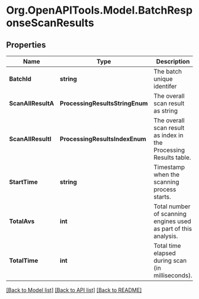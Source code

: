 
# Org.OpenAPITools.Model.BatchResponseScanResults

## Properties

Name | Type | Description | Notes
------------ | ------------- | ------------- | -------------
**BatchId** | **string** | The batch unique identifer | [optional] 
**ScanAllResultA** | **ProcessingResultsStringEnum** | The overall scan result as string | [optional] 
**ScanAllResultI** | **ProcessingResultsIndexEnum** | The overall scan result as index in the Processing Results table. | [optional] 
**StartTime** | **string** | Timestamp when the scanning process starts. | [optional] 
**TotalAvs** | **int** | Total number of scanning engines used as part of this analysis. | [optional] 
**TotalTime** | **int** | Total time elapsed during scan (in milliseconds). | [optional] 

[[Back to Model list]](../README.md#documentation-for-models)
[[Back to API list]](../README.md#documentation-for-api-endpoints)
[[Back to README]](../README.md)

